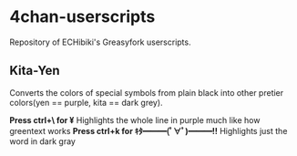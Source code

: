 # 4chan-userscripts
Repository of ECHibiki's Greasyfork userscripts.

## Kita-Yen
Converts the colors of special symbols from plain black into other pretier colors(yen == purple, kita == dark grey).<br/>

<strong>Press ctrl+\ for ¥</strong>
Highlights the whole line in purple much like how greentext works
<strong>Press ctrl+k for ｷﾀ━━━(ﾟ∀ﾟ)━━━!!</strong>
Highlights just the word in dark gray<br/>
